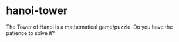 # hanoi-tower
The Tower of Hanoi is a mathematical game/puzzle. Do you have the patience to solve it?

